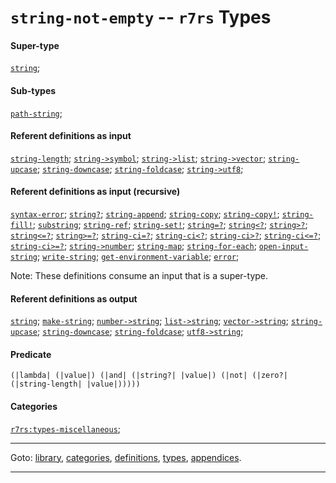

<a id='type__r7rs__string-not-empty'></a>

# `string-not-empty` -- `r7rs` Types


#### Super-type

[`string`](../../r7rs/types/string.md#type__r7rs__string);


#### Sub-types

[`path-string`](../../r7rs/types/path-string.md#type__r7rs__path-string);


#### Referent definitions as input

[`string-length`](../../r7rs/definitions/string-length.md#definition__r7rs__string-length);
[`string->symbol`](../../r7rs/definitions/string-_3e_symbol.md#definition__r7rs__string-_3e_symbol);
[`string->list`](../../r7rs/definitions/string-_3e_list.md#definition__r7rs__string-_3e_list);
[`string->vector`](../../r7rs/definitions/string-_3e_vector.md#definition__r7rs__string-_3e_vector);
[`string-upcase`](../../r7rs/definitions/string-upcase.md#definition__r7rs__string-upcase);
[`string-downcase`](../../r7rs/definitions/string-downcase.md#definition__r7rs__string-downcase);
[`string-foldcase`](../../r7rs/definitions/string-foldcase.md#definition__r7rs__string-foldcase);
[`string->utf8`](../../r7rs/definitions/string-_3e_utf8.md#definition__r7rs__string-_3e_utf8);


#### Referent definitions as input (recursive)

[`syntax-error`](../../r7rs/definitions/syntax-error.md#definition__r7rs__syntax-error);
[`string?`](../../r7rs/definitions/string_3f.md#definition__r7rs__string_3f);
[`string-append`](../../r7rs/definitions/string-append.md#definition__r7rs__string-append);
[`string-copy`](../../r7rs/definitions/string-copy.md#definition__r7rs__string-copy);
[`string-copy!`](../../r7rs/definitions/string-copy_21.md#definition__r7rs__string-copy_21);
[`string-fill!`](../../r7rs/definitions/string-fill_21.md#definition__r7rs__string-fill_21);
[`substring`](../../r7rs/definitions/substring.md#definition__r7rs__substring);
[`string-ref`](../../r7rs/definitions/string-ref.md#definition__r7rs__string-ref);
[`string-set!`](../../r7rs/definitions/string-set_21.md#definition__r7rs__string-set_21);
[`string=?`](../../r7rs/definitions/string_3d_3f.md#definition__r7rs__string_3d_3f);
[`string<?`](../../r7rs/definitions/string_3c_3f.md#definition__r7rs__string_3c_3f);
[`string>?`](../../r7rs/definitions/string_3e_3f.md#definition__r7rs__string_3e_3f);
[`string<=?`](../../r7rs/definitions/string_3c_3d_3f.md#definition__r7rs__string_3c_3d_3f);
[`string>=?`](../../r7rs/definitions/string_3e_3d_3f.md#definition__r7rs__string_3e_3d_3f);
[`string-ci=?`](../../r7rs/definitions/string-ci_3d_3f.md#definition__r7rs__string-ci_3d_3f);
[`string-ci<?`](../../r7rs/definitions/string-ci_3c_3f.md#definition__r7rs__string-ci_3c_3f);
[`string-ci>?`](../../r7rs/definitions/string-ci_3e_3f.md#definition__r7rs__string-ci_3e_3f);
[`string-ci<=?`](../../r7rs/definitions/string-ci_3c_3d_3f.md#definition__r7rs__string-ci_3c_3d_3f);
[`string-ci>=?`](../../r7rs/definitions/string-ci_3e_3d_3f.md#definition__r7rs__string-ci_3e_3d_3f);
[`string->number`](../../r7rs/definitions/string-_3e_number.md#definition__r7rs__string-_3e_number);
[`string-map`](../../r7rs/definitions/string-map.md#definition__r7rs__string-map);
[`string-for-each`](../../r7rs/definitions/string-for-each.md#definition__r7rs__string-for-each);
[`open-input-string`](../../r7rs/definitions/open-input-string.md#definition__r7rs__open-input-string);
[`write-string`](../../r7rs/definitions/write-string.md#definition__r7rs__write-string);
[`get-environment-variable`](../../r7rs/definitions/get-environment-variable.md#definition__r7rs__get-environment-variable);
[`error`](../../r7rs/definitions/error.md#definition__r7rs__error);

Note:  These definitions consume an input that is a super-type.


#### Referent definitions as output

[`string`](../../r7rs/definitions/string.md#definition__r7rs__string);
[`make-string`](../../r7rs/definitions/make-string.md#definition__r7rs__make-string);
[`number->string`](../../r7rs/definitions/number-_3e_string.md#definition__r7rs__number-_3e_string);
[`list->string`](../../r7rs/definitions/list-_3e_string.md#definition__r7rs__list-_3e_string);
[`vector->string`](../../r7rs/definitions/vector-_3e_string.md#definition__r7rs__vector-_3e_string);
[`string-upcase`](../../r7rs/definitions/string-upcase.md#definition__r7rs__string-upcase);
[`string-downcase`](../../r7rs/definitions/string-downcase.md#definition__r7rs__string-downcase);
[`string-foldcase`](../../r7rs/definitions/string-foldcase.md#definition__r7rs__string-foldcase);
[`utf8->string`](../../r7rs/definitions/utf8-_3e_string.md#definition__r7rs__utf8-_3e_string);


#### Predicate

```
(|lambda| (|value|) (|and| (|string?| |value|) (|not| (|zero?| (|string-length| |value|)))))
```


#### Categories

[`r7rs:types-miscellaneous`](../../r7rs/categories/r7rs_3a_types-miscellaneous.md#category__r7rs__r7rs_3a_types-miscellaneous);

----

Goto: [library](../../r7rs/_index.md#library__r7rs), [categories](../../r7rs/categories/_index.md#toc__r7rs__categories), [definitions](../../r7rs/definitions/_index.md#toc__r7rs__definitions), [types](../../r7rs/types/_index.md#toc__r7rs__types), [appendices](../../r7rs/appendices/_index.md#toc__r7rs__appendices).

----

